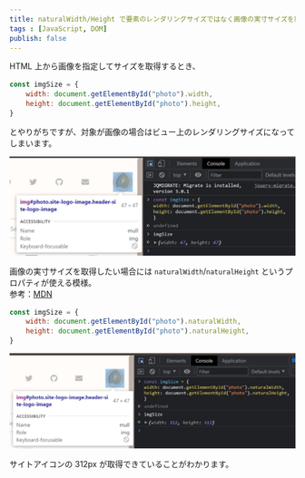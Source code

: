 ```yaml
---
title: naturalWidth/Height で要素のレンダリングサイズではなく画像の実寸サイズを取得する
tags : [JavaScript, DOM]
publish: false
---
```


HTML 上から画像を指定してサイズを取得するとき、

```js
const imgSize = {
    width: document.getElementById("photo").width,
    height: document.getElementById("photo").height,
}
```

とやりがちですが、対象が画像の場合はビュー上のレンダリングサイズになってしまいます。

![image-size-width-height](../images/image-size-width-height.png)

画像の実寸サイズを取得したい場合には `naturalWidth`/`naturalHeight` というプロパティが使える模様。  
参考：[MDN](https://developer.mozilla.org/en-US/docs/Web/API/HTMLImageElement/naturalWidth)

```js
const imgSize = {
    width: document.getElementById("photo").naturalWidth,
    height: document.getElementById("photo").naturalHeight,
}
```

![image-size-naturalWidth-naturalHeight](../images/image-size-naturalWidth-naturalHeight.png)

サイトアイコンの 312px が取得できていることがわかります。

